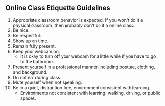 Online Class Etiquette Guidelines
------

1. Appropriate classroom behavior is expected. If you won't do it a physical classroom, then probably don't do it a online class.
1. Be nice.
1. Be respectful.
1. Show up on time. 
1. Remain fully present.
1. Keep your webcam on.
    - It is okay to turn off your webcam for a little while if you have to go to the bathroom.
1. Present yourself in a professional manner, including posture, clothing, and background.
1. Do not eat during class.
1. Mute yourself when not speaking.
1. Be in a quiet, distraction free, environment consistent with learning.
   - Environments not consistent with learning: walking, driving, or public spaces.